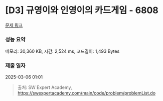 # [D3] 규영이와 인영이의 카드게임 - 6808 

[문제 링크](https://swexpertacademy.com/main/code/problem/problemDetail.do?contestProbId=AWgv9va6HnkDFAW0) 

### 성능 요약

메모리: 30,360 KB, 시간: 2,524 ms, 코드길이: 1,493 Bytes

### 제출 일자

2025-03-06 01:01



> 출처: SW Expert Academy, https://swexpertacademy.com/main/code/problem/problemList.do